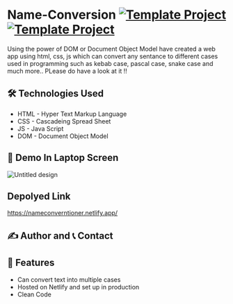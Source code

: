 # Name-Conversion [![Template Project](https://img.shields.io/badge/Web-App-red)](http://www.gnu.org/licenses/agpl-3.0) [![Template Project](https://img.shields.io/badge/Technologies%20-HTML%2FCSS%2FJS-brightgreen)](http://www.gnu.org/licenses/agpl-3.0)

Using the power of DOM or Document Object Model have created a web app using html, css, js which can convert any sentance to different cases used in programming such as kebab case, pascal case, snake case and much more.. PLease do have a look at it !!

## 🛠 Technologies Used
  - HTML - Hyper Text Markup Language
  - CSS - Cascadeing Spread Sheet
  - JS - Java Script
  - DOM - Document Object Model

## 🚩 Demo In Laptop Screen

![Untitled design](https://user-images.githubusercontent.com/72431298/218531672-c8163792-bde8-4fee-948f-7bbad13c6b49.gif)



## Depolyed Link 
https://nameconverntioner.netlify.app/


## ✍️ Author and 📞 Contact

## 📝 Features

- Can convert text into multiple cases
- Hosted on Netlify and set up in production
- Clean Code


